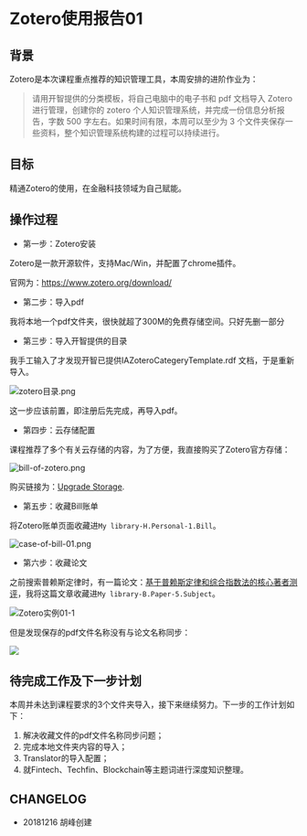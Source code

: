 # Zotero使用报告01

## 背景

Zotero是本次课程重点推荐的知识管理工具，本周安排的进阶作业为：

> 请用开智提供的分类模板，将自己电脑中的电子书和 pdf 文档导入 Zotero 进行管理，创建你的 zotero 个人知识管理系统，并完成一份信息分析报告，字数 500 字左右。如果时间有限，本周可以至少为 3 个文件夹保存一些资料，整个知识管理系统构建的过程可以持续进行。

## 目标

精通Zotero的使用，在金融科技领域为自己赋能。

## 操作过程

- 第一步：Zotero安装

Zotero是一款开源软件，支持Mac/Win，并配置了chrome插件。

官网为：<https://www.zotero.org/download/> 

- 第二步：导入pdf

我将本地一个pdf文件夹，很快就超了300M的免费存储空间。只好先删一部分

- 第三步：导入开智提供的目录

我手工输入了才发现开智已提供IAZoteroCategeryTemplate.rdf 文档，于是重新导入。

![zotero目录.png](http://www.jinhuaji.net/hufeng/document/photo.hf.com/imagezotero%E7%9B%AE%E5%BD%95.png)

这一步应该前置，即注册后先完成，再导入pdf。

- 第四步：云存储配置

课程推荐了多个有关云存储的内容，为了方便，我直接购买了Zotero官方存储：

![bill-of-zotero.png](http://www.jinhuaji.net/hufeng/document/photo.hf.com/imagebill-of-zotero.png)

购买链接为：[Upgrade Storage](http://link.zhihu.com/?target=https%3A//www.zotero.org/settings/storage).

- 第五步：收藏Bill账单

将Zotero账单页面收藏进`My library-H.Personal-1.Bill`。

![case-of-bill-01.png](http://www.jinhuaji.net/hufeng/document/photo.hf.com/imagecase-of-bill-01.png)

- 第六步：收藏论文

之前搜索普赖斯定律时，有一篇论文：[基于普赖斯定律和综合指数法的核心著者测评](http://www.cjstp.cn/cjstp/ch/reader/create_pdf.aspx?file_no=20161214&year_id=2016&quarter_id=12&falg=1)，我将这篇文章收藏进`My library-B.Paper-5.Subject`。

![Zotero实例01-1](http://www.jinhuaji.net/hufeng/document/photo.hf.com/imagezotero%E5%AE%9E%E4%BE%8B01-1.png)

但是发现保存的pdf文件名称没有与论文名称同步：

![](http://www.jinhuaji.net/hufeng/document/photo.hf.com/imagezotero%E5%AE%9E%E4%BE%8B01-2.png)

## 待完成工作及下一步计划

本周并未达到课程要求的3个文件夹导入，接下来继续努力。下一步的工作计划如下：

1. 解决收藏文件的pdf文件名称同步问题；
2. 完成本地文件夹内容的导入；
3. Translator的导入配置；
4. 就Fintech、Techfin、Blockchain等主题词进行深度知识整理。

## CHANGELOG

- 20181216 胡峰创建
